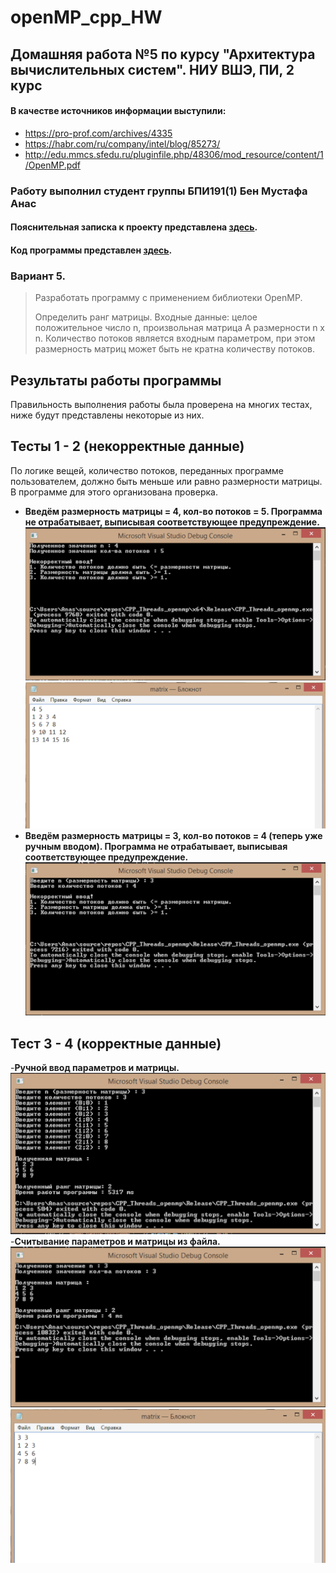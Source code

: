 # openMP_cpp_HW
## Домашняя работа №5 по курсу "Архитектура вычислительных систем". НИУ ВШЭ, ПИ, 2 курс
#### В качестве источников информации выступили:
<!--ts-->
  * https://pro-prof.com/archives/4335 <br />
  * https://habr.com/ru/company/intel/blog/85273/ <br />
  * http://edu.mmcs.sfedu.ru/pluginfile.php/48306/mod_resource/content/1/OpenMP.pdf <br />
<!--te-->
### Работу выполнил студент группы БПИ191(1) Бен Мустафа Анаc
#### Пояснительная записка к проекту представлена [здесь](Materials/БенМустафа_191.pdf).
#### Код программы представлен [здесь](Code/main.cpp).
### Вариант 5. 
> Разработать программу с применением библиотеки OpenMP.
>
> Определить ранг матрицы. Входные данные: целое положительное число n, произвольная матрица А размерности n х n. Количество потоков является входным параметром, при этом размерность матриц может быть не кратна количеству потоков.
>
## Результаты работы программы
Правильность выполнения работы была проверена на многих тестах, ниже будут представлены некоторые из них.
## Тесты 1 - 2 (некорректные данные)
По логике вещей, количество потоков, переданных программе пользователем, должно быть меньше или равно размерности матрицы. В программе для этого организована проверка.
- **Введём размерность матрицы = 4, кол-во потоков = 5. Программа не отрабатывает, выписывая соответствующее предупреждение.**</br>
  ![](Materials/incorrect1.png)</br>
  ![](Materials/incorrect1.1.png)</br>
- **Введём размерность матрицы = 3, кол-во потоков = 4 (теперь уже ручным вводом). Программа не отрабатывает, выписывая соответствующее предупреждение.**</br>
  ![](Materials/incorrect2.png)</br>
## Тест 3 - 4 (корректные данные)
-**Ручной ввод параметров и матрицы.**
  ![](Materials/correct1.png)</br>
-**Считывание параметров и матрицы из файла.**
  ![](Materials/correct2.png)</br>
  ![](Materials/correct2.2.png)</br>
